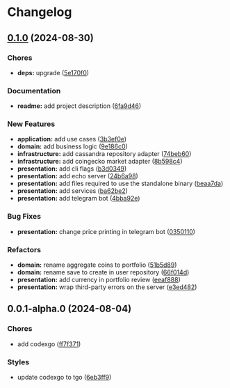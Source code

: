 # Changelog

## [0.1.0](https://github.com/bastean/tgo/compare/v0.0.1-alpha.0...v0.1.0) (2024-08-30)

### Chores

- **deps:** upgrade ([5e170f0](https://github.com/bastean/tgo/commit/5e170f006938c6d76e9dffd4a481a58bf3fd0a63))

### Documentation

- **readme:** add project description ([6fa9d46](https://github.com/bastean/tgo/commit/6fa9d46f3484baffe8089aef9756213d75e071af))

### New Features

- **application:** add use cases ([3b3ef0e](https://github.com/bastean/tgo/commit/3b3ef0e767336e78c654df97601d0158121bd4d2))
- **domain:** add business logic ([9e186c0](https://github.com/bastean/tgo/commit/9e186c09a960a7e30ce031d20050e4c5f92cf4fe))
- **infrastructure:** add cassandra repository adapter ([74beb60](https://github.com/bastean/tgo/commit/74beb60e074084ee3e992f6f82e5c836f37f8541))
- **infrastructure:** add coingecko market adapter ([8b598c4](https://github.com/bastean/tgo/commit/8b598c4a9f2c495bd77ffcdd923267bc1523fb0d))
- **presentation:** add cli flags ([b3d0349](https://github.com/bastean/tgo/commit/b3d0349cfc90187b8cf72b008f7031d1935bb5b7))
- **presentation:** add echo server ([24b6a98](https://github.com/bastean/tgo/commit/24b6a98ac6639a94302fd18680bc52821041ff50))
- **presentation:** add files required to use the standalone binary ([beaa7da](https://github.com/bastean/tgo/commit/beaa7da45bfe30879f864a23ff0002629023aaad))
- **presentation:** add services ([ba62be2](https://github.com/bastean/tgo/commit/ba62be25652a3a48f13079c6664ba85039e55152))
- **presentation:** add telegram bot ([4bba92e](https://github.com/bastean/tgo/commit/4bba92edcbbbd3b9fb0584f28a12976b759926fa))

### Bug Fixes

- **presentation:** change price printing in telegram bot ([0350110](https://github.com/bastean/tgo/commit/03501104ae1dfc70c011ce145d3894b61d148a24))

### Refactors

- **domain:** rename aggregate coins to portfolio ([51b5d89](https://github.com/bastean/tgo/commit/51b5d8999544f43ee29d81b3d11c0750b17bb996))
- **domain:** rename save to create in user repository ([66f014d](https://github.com/bastean/tgo/commit/66f014dc3d04f383b0bf287f2becbd67acbf27a0))
- **presentation:** add currency in portfolio review ([eeaf888](https://github.com/bastean/tgo/commit/eeaf888305f684df852320eaa57a4bbf6949a4bb))
- **presentation:** wrap third-party errors on the server ([e3ed482](https://github.com/bastean/tgo/commit/e3ed482f79931fe59218d2cf083913d99c618b65))

## 0.0.1-alpha.0 (2024-08-04)

### Chores

- add codexgo ([ff7f371](https://github.com/bastean/tgo/commit/ff7f371dcc3e5143a99689869c65fa839d81a193))

### Styles

- update codexgo to tgo ([6eb3ff9](https://github.com/bastean/tgo/commit/6eb3ff91f198c58205bd6567a32d9b6a6067c01f))
